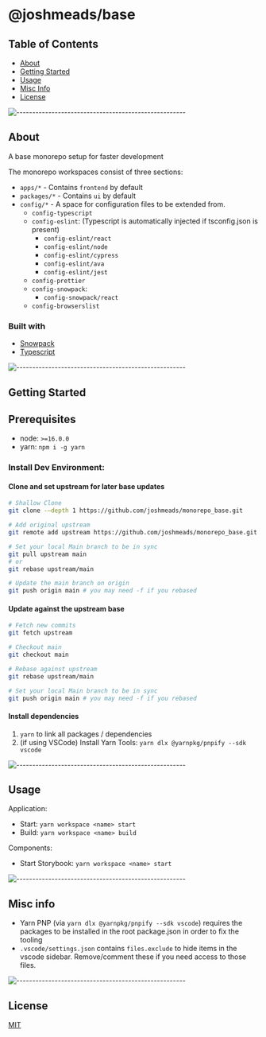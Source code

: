 # @joshmeads/base


## Table of Contents

- [About](#about)
- [Getting Started](#getting_started)
- [Usage](#usage)
- [Misc Info](#misc-info)
- [License](#license)

![-----------------------------------------------------](https://raw.githubusercontent.com/andreasbm/readme/master/assets/lines/rainbow.png)
## About <a name = "about"></a>

A base monorepo setup for faster development

The monorepo workspaces consist of three sections:
  - `apps/*` - Contains `frontend` by default
  - `packages/*` - Contains `ui` by default
  - `config/*` - A space for configuration files to be extended from.
    - `config-typescript`
    - `config-eslint`: (Typescript is automatically injected if tsconfig.json is present)
      - `config-eslint/react`
      - `config-eslint/node`
      - `config-eslint/cypress`
      - `config-eslint/ava`
      - `config-eslint/jest`
    - `config-prettier`
    - `config-snowpack`:
      - `config-snowpack/react`
    - `config-browserslist`

### Built with
- [Snowpack](https://www.snowpack.dev/)
- [Typescript](https://www.typescriptlang.org/)

![-----------------------------------------------------](https://raw.githubusercontent.com/andreasbm/readme/master/assets/lines/rainbow.png)
## Getting Started <a name = "getting_started"></a>

## Prerequisites

- node: `>=16.0.0`
- yarn: `npm i -g yarn`

### Install Dev Environment:

#### Clone and set upstream for later base updates
  ```bash
  # Shallow Clone
  git clone -–depth 1 https://github.com/joshmeads/monorepo_base.git

  # Add original upstream
  git remote add upstream https://github.com/joshmeads/monorepo_base.git

  # Set your local Main branch to be in sync
  git pull upstream main
  # or
  git rebase upstream/main

  # Update the main branch on origin
  git push origin main # you may need -f if you rebased
  ```

#### Update against the upstream base
```bash
# Fetch new commits
git fetch upstream

# Checkout main
git checkout main

# Rebase against upstream
git rebase upstream/main

# Set your local Main branch to be in sync
git push origin main # you may need -f if you rebased
```

#### Install dependencies
1. `yarn` to link all packages / dependencies
2. (if using VSCode) Install Yarn Tools: `yarn dlx @yarnpkg/pnpify --sdk vscode`

![-----------------------------------------------------](https://raw.githubusercontent.com/andreasbm/readme/master/assets/lines/rainbow.png)
## Usage <a name = "usage"></a>

Application:
- Start: `yarn workspace <name> start`
- Build: `yarn workspace <name> build`

Components:
- Start Storybook: `yarn workspace <name> start`

![-----------------------------------------------------](https://raw.githubusercontent.com/andreasbm/readme/master/assets/lines/rainbow.png)
## Misc info <a name = "misc-info"></a>
- Yarn PNP (via `yarn dlx @yarnpkg/pnpify --sdk vscode`) requires the packages to be installed in the root package.json in order to fix the tooling
- `.vscode/settings.json` contains `files.exclude` to hide items in the vscode sidebar. Remove/comment these if you need access to those files.



![-----------------------------------------------------](https://raw.githubusercontent.com/andreasbm/readme/master/assets/lines/rainbow.png)
## License <a name = "license"></a>
[MIT](https://choosealicense.com/licenses/mit/)
